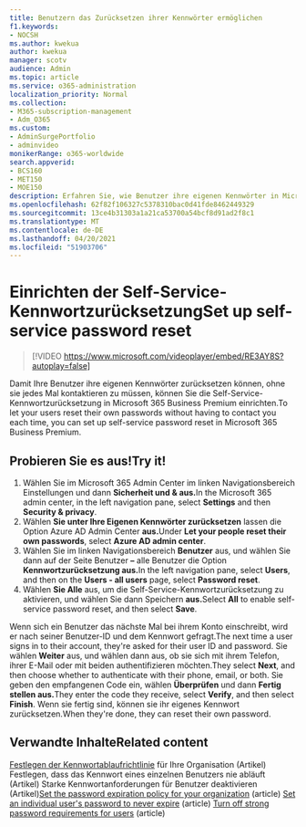 ```yaml
---
title: Benutzern das Zurücksetzen ihrer Kennwörter ermöglichen
f1.keywords:
- NOCSH
ms.author: kwekua
author: kwekua
manager: scotv
audience: Admin
ms.topic: article
ms.service: o365-administration
localization_priority: Normal
ms.collection:
- M365-subscription-management
- Adm_O365
ms.custom:
- AdminSurgePortfolio
- adminvideo
monikerRange: o365-worldwide
search.appverid:
- BCS160
- MET150
- MOE150
description: Erfahren Sie, wie Benutzer ihre eigenen Kennwörter in Microsoft 365 Business Premium zurücksetzen können.
ms.openlocfilehash: 62f82f106327c5378310bac0d41fde8462449329
ms.sourcegitcommit: 13ce4b31303a1a21ca53700a54bcf8d91ad2f8c1
ms.translationtype: MT
ms.contentlocale: de-DE
ms.lasthandoff: 04/20/2021
ms.locfileid: "51903706"
---
```

# <a name="set-up-self-service-password-reset"></a><span data-ttu-id="ae490-103">Einrichten der Self-Service-Kennwortzurücksetzung</span><span class="sxs-lookup"><span data-stu-id="ae490-103">Set up self-service password reset</span></span>

> [!VIDEO https://www.microsoft.com/videoplayer/embed/RE3AY8S?autoplay=false]

<span data-ttu-id="ae490-104">Damit Ihre Benutzer ihre eigenen Kennwörter zurücksetzen können, ohne sie jedes Mal kontaktieren zu müssen, können Sie die Self-Service-Kennwortzurücksetzung in Microsoft 365 Business Premium einrichten.</span><span class="sxs-lookup"><span data-stu-id="ae490-104">To let your users reset their own passwords without having to contact you each time, you can set up self-service password reset in Microsoft 365 Business Premium.</span></span>

## <a name="try-it"></a><span data-ttu-id="ae490-105">Probieren Sie es aus!</span><span class="sxs-lookup"><span data-stu-id="ae490-105">Try it!</span></span>

1. <span data-ttu-id="ae490-106">Wählen Sie im Microsoft 365 Admin Center  im linken Navigationsbereich Einstellungen und dann **Sicherheit und & aus.**</span><span class="sxs-lookup"><span data-stu-id="ae490-106">In the Microsoft 365 admin center, in the left navigation pane, select **Settings** and then **Security & privacy**.</span></span>
1. <span data-ttu-id="ae490-107">Wählen **Sie unter Ihre Eigenen Kennwörter zurücksetzen** lassen die Option Azure AD Admin Center **aus.**</span><span class="sxs-lookup"><span data-stu-id="ae490-107">Under **Let your people reset their own passwords**, select **Azure AD admin center**.</span></span>
1. <span data-ttu-id="ae490-108">Wählen Sie im linken Navigationsbereich **Benutzer** aus, und wählen Sie dann auf der Seite Benutzer **–** alle Benutzer die Option **Kennwortzurücksetzung aus.**</span><span class="sxs-lookup"><span data-stu-id="ae490-108">In the left navigation pane, select **Users**, and then on the **Users - all users** page, select **Password reset**.</span></span>
1. <span data-ttu-id="ae490-109">Wählen **Sie Alle** aus, um die Self-Service-Kennwortzurücksetzung zu aktivieren, und wählen Sie dann Speichern **aus.**</span><span class="sxs-lookup"><span data-stu-id="ae490-109">Select **All** to enable self-service password reset, and then select **Save**.</span></span>

<span data-ttu-id="ae490-110">Wenn sich ein Benutzer das nächste Mal bei ihrem Konto einschreibt, wird er nach seiner Benutzer-ID und dem Kennwort gefragt.</span><span class="sxs-lookup"><span data-stu-id="ae490-110">The next time a user signs in to their account, they're asked for their user ID and password.</span></span> <span data-ttu-id="ae490-111">Sie wählen **Weiter** aus, und wählen dann aus, ob sie sich mit ihrem Telefon, ihrer E-Mail oder mit beiden authentifizieren möchten.</span><span class="sxs-lookup"><span data-stu-id="ae490-111">They select **Next**, and then choose whether to authenticate with their phone, email, or both.</span></span> <span data-ttu-id="ae490-112">Sie geben den empfangenen Code ein, wählen **Überprüfen** und dann **Fertig stellen aus.**</span><span class="sxs-lookup"><span data-stu-id="ae490-112">They enter the code they receive, select **Verify**, and then select **Finish**.</span></span> <span data-ttu-id="ae490-113">Wenn sie fertig sind, können sie ihr eigenes Kennwort zurücksetzen.</span><span class="sxs-lookup"><span data-stu-id="ae490-113">When they're done, they can reset their own password.</span></span>

## <a name="related-content"></a><span data-ttu-id="ae490-114">Verwandte Inhalte</span><span class="sxs-lookup"><span data-stu-id="ae490-114">Related content</span></span> 

<span data-ttu-id="ae490-115">[Festlegen der Kennwortablaufrichtlinie](https://docs.microsoft.com/microsoft-365/admin/manage/set-password-expiration-policy) für Ihre [](https://docs.microsoft.com/microsoft-365/admin/add-users/set-password-to-never-expire) Organisation (Artikel) Festlegen, dass das Kennwort eines einzelnen Benutzers nie abläuft (Artikel) [](https://docs.microsoft.com/microsoft-365/admin/add-users/strong-password) Starke Kennwortanforderungen für Benutzer deaktivieren (Artikel)</span><span class="sxs-lookup"><span data-stu-id="ae490-115">[Set the password expiration policy for your organization](https://docs.microsoft.com/microsoft-365/admin/manage/set-password-expiration-policy) (article) [Set an individual user's password to never expire](https://docs.microsoft.com/microsoft-365/admin/add-users/set-password-to-never-expire) (article) [Turn off strong password requirements for users](https://docs.microsoft.com/microsoft-365/admin/add-users/strong-password) (article)</span></span>
